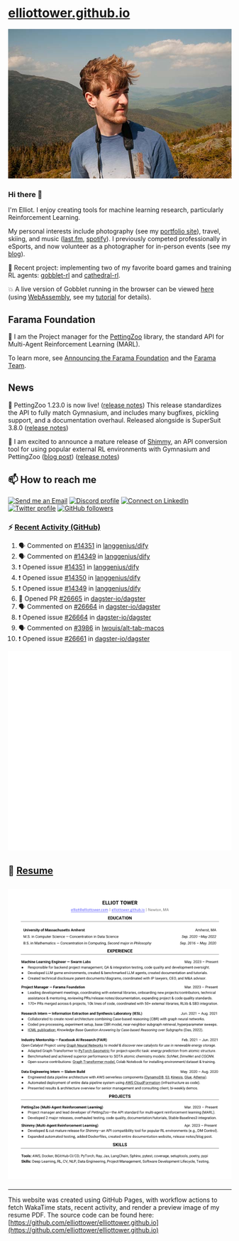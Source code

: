# [elliottower.github.io](https://github.com/elliottower/elliottower.github.io)

[![A wild Elliot on Mt Washington](https://raw.githubusercontent.com/elliottower/elliottower.github.io/main/src/jpg/DSCF7539-600px.jpg?raw=true)](https://raw.githubusercontent.com/elliottower/elliottower.github.io/main/src/jpg/DSCF7539.jpg?raw=true)

### Hi there 👋

I'm Elliot. I enjoy creating tools for machine learning research, particularly Reinforcement Learning.

My personal interests include photography (see my [portfolio site](https://www.elliottower.com/)), travel, skiing, and music ([last.fm](https://www.last.fm/user/ajsdlfkwer), [spotify](https://open.spotify.com/user/12132818380)). I previously competed professionally in eSports, and now volunteer as a photographer for in-person events (see my [blog](https://www.elliottower.com/stories/?category=events)).

🤖 Recent project: implementing two of my favorite board games and training RL agents: [gobblet-rl](https://github.com/elliottower/gobblet-rl) and [cathedral-rl](https://github.com/elliottower/cathedral-rl). 

💥 A live version of Gobblet running in the browser can be viewed [here](https://elliottower.github.io/gobblet-rl/) (using [WebAssembly](https://webassembly.org/), see my [tutorial](https://github.com/elliottower/gobblet-rl/blob/main/tutorials/WebAssembly/web_assembly.md) for details).

## Farama Foundation

🚀 I am the Project manager for the [PettingZoo](https://github.com/Farama-Foundation/PettingZoo) library, the standard API for Multi-Agent Reinforcement Learning (MARL). 

To learn more, see [Announcing the Farama Foundation](https://farama.org/Announcing-The-Farama-Foundation) and the [Farama Team](https://farama.org/team).

## News

🎉 PettingZoo 1.23.0 is now live! ([release notes](https://github.com/Farama-Foundation/PettingZoo/releases/tag/1.23.0)) This release standardizes the API to fully match Gymnasium, and includes many bugfixes, pickling support, and a documentation overhaul. Released alongside is SuperSuit 3.8.0 ([release notes](https://github.com/Farama-Foundation/SuperSuit/releases/tag/3.8.0)) 

<!-- ![GitHub Release Date](https://img.shields.io/github/release-date/Farama-Foundation/PettingZoo) -->

🎉 I am excited to announce a mature release of [Shimmy](https://github.com/Farama-Foundation/Shimmy), an API conversion tool for using popular external RL environments with Gymnasium and PettingZoo ([blog post](https://farama.org/Announcing-Shimmy)) ([release notes](https://github.com/Farama-Foundation/Shimmy/releases/tag/v1.0.0)) 

## 📫 How to reach me

 [![Send me an Email](https://img.shields.io/badge/email-elliot%40elliottower.com-blue)](mailto:elliot@elliottower.com)
 [![Discord profile](https://img.shields.io/badge/Discord-7289DA?style=flat&logo=discord&logoColor=white)](https://discord.com/users/83091537923145728)
 [![Connect on LinkedIn](https://img.shields.io/badge/--linkedin?label=LinkedIn&logo=LinkedIn&style=social)](https://www.linkedin.com/in/elliot-tower)
 [![Twitter profile](https://img.shields.io/twitter/follow/elliottower?style=social)](https://twitter.com/ElliotTower/)
 [![GitHub followers](https://img.shields.io/github/followers/elliottower?style=social)](https://github.com/elliottower/)

### ⚡ [Recent Activity (GitHub)](https://github.com/elliottower)

<!--START_SECTION:activity-->
1. 🗣 Commented on [#14351](https://github.com/langgenius/dify/issues/14351#issuecomment-2715966878) in [langgenius/dify](https://github.com/langgenius/dify)
2. 🗣 Commented on [#14349](https://github.com/langgenius/dify/issues/14349#issuecomment-2683437907) in [langgenius/dify](https://github.com/langgenius/dify)
3. ❗ Opened issue [#14351](https://github.com/langgenius/dify/issues/14351) in [langgenius/dify](https://github.com/langgenius/dify)
4. ❗ Opened issue [#14350](https://github.com/langgenius/dify/issues/14350) in [langgenius/dify](https://github.com/langgenius/dify)
5. ❗ Opened issue [#14349](https://github.com/langgenius/dify/issues/14349) in [langgenius/dify](https://github.com/langgenius/dify)
6. 💪 Opened PR [#26665](https://github.com/dagster-io/dagster/pull/26665) in [dagster-io/dagster](https://github.com/dagster-io/dagster)
7. 🗣 Commented on [#26664](https://github.com/dagster-io/dagster/issues/26664#issuecomment-2558292734) in [dagster-io/dagster](https://github.com/dagster-io/dagster)
8. ❗ Opened issue [#26664](https://github.com/dagster-io/dagster/issues/26664) in [dagster-io/dagster](https://github.com/dagster-io/dagster)
9. 🗣 Commented on [#3986](https://github.com/lwouis/alt-tab-macos/issues/3986#issuecomment-2558243664) in [lwouis/alt-tab-macos](https://github.com/lwouis/alt-tab-macos)
10. ❗ Opened issue [#26661](https://github.com/dagster-io/dagster/issues/26661) in [dagster-io/dagster](https://github.com/dagster-io/dagster)
<!--END_SECTION:activity-->


<picture>
  <a href="https://metrics.lecoq.io/insights?user=elliottower">
   <img src="/github-metrics.svg" alt="Metrics">
  </a>
</picture>

## 📄 [Resume](https://elliottower.github.io/src/pdf/resume.pdf)

<!-- PDF-TO-MARKDOWN:START -->
![Page 1](src/png/page1.png "Page 1")
---
<!-- PDF-TO-MARKDOWN:END -->

----

This website was created using GitHub Pages, with workflow actions to fetch WakaTime stats, recent activity, and render a preview image of my resume PDF. The source code can be found here: [https://github.com/elliottower/elliottower.github.io](https://github.com/elliottower/elliottower.github.io)
